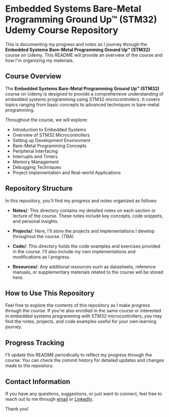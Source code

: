 # Embedded Systems Bare-Metal Programming Ground Up™ (STM32) Udemy Course Repository

This is documenting my progress and notes as I journey through the **Embedded Systems Bare-Metal Programming Ground Up™ (STM32)** course on Udemy. This README will provide an overview of the course and how I'm organizing my materials.

## Course Overview

The **Embedded Systems Bare-Metal Programming Ground Up™ (STM32)** course on Udemy is designed to provide a comprehensive understanding of embedded systems programming using STM32 microcontrollers. It covers topics ranging from basic concepts to advanced techniques in bare-metal programming.

Throughout the course, we will explore:

- Introduction to Embedded Systems
- Overview of STM32 Microcontrollers
- Setting up Development Environment
- Bare-Metal Programming Concepts
- Peripheral Interfacing
- Interrupts and Timers
- Memory Management
- Debugging Techniques
- Project Implementation and Real-world Applications

## Repository Structure

In this repository, you'll find my progress and notes organized as follows:

- **Notes/**: This directory contains my detailed notes on each section or lecture of the course. These notes include key concepts, code snippets, and personal insights.
  
- **Projects/**: Here, I'll store the projects and implementations I develop throughout the course. (TBA)

- **Code/**: This directory holds the code examples and exercises provided in the course. I'll also include my own implementations and modifications as I progress.
  
- **Resources/**: Any additional resources such as datasheets, reference manuals, or supplementary materials related to the course will be stored here.

## How to Use This Repository

Feel free to explore the contents of this repository as I make progress through the course. If you're also enrolled in the same course or interested in embedded systems programming with STM32 microcontrollers, you may find the notes, projects, and code examples useful for your own learning journey.

## Progress Tracking

I'll update this README periodically to reflect my progress through the course. You can check the commit history for detailed updates and changes made to the repository.

## Contact Information

If you have any questions, suggestions, or just want to connect, feel free to reach out to me through [email](mailto:rsoza02@outlook.com) or [LinkedIn](https://www.linkedin.com/in/rebecca-soza-74531a2b4/).

Thank you!
